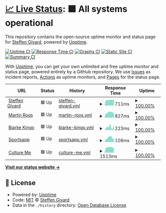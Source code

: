 # [📈 Live Status](https://status.steffengivard.dk): <!--live status--> **🟩 All systems operational**

This repository contains the open-source uptime monitor and status page for [Steffen Givard](steffengivard.dk), powered by [Upptime](https://github.com/upptime/upptime).

[![Uptime CI](https://github.com/SteffenGivard/uptime/workflows/Uptime%20CI/badge.svg)](https://github.com/SteffenGivard/uptime/actions?query=workflow%3A%22Uptime+CI%22)
[![Response Time CI](https://github.com/SteffenGivard/uptime/workflows/Response%20Time%20CI/badge.svg)](https://github.com/SteffenGivard/uptime/actions?query=workflow%3A%22Response+Time+CI%22)
[![Graphs CI](https://github.com/SteffenGivard/uptime/workflows/Graphs%20CI/badge.svg)](https://github.com/SteffenGivard/uptime/actions?query=workflow%3A%22Graphs+CI%22)
[![Static Site CI](https://github.com/SteffenGivard/uptime/workflows/Static%20Site%20CI/badge.svg)](https://github.com/SteffenGivard/uptime/actions?query=workflow%3A%22Static+Site+CI%22)
[![Summary CI](https://github.com/SteffenGivard/uptime/workflows/Summary%20CI/badge.svg)](https://github.com/SteffenGivard/uptime/actions?query=workflow%3A%22Summary+CI%22)

With [Upptime](https://upptime.js.org), you can get your own unlimited and free uptime monitor and status page, powered entirely by a GitHub repository. We use [Issues](https://github.com/SteffenGivard/uptime/issues) as incident reports, [Actions](https://github.com/SteffenGivard/uptime/actions) as uptime monitors, and [Pages](https://status.steffengivard.dk) for the status page.

<!--start: status pages-->
<!-- This summary is generated by Upptime (https://github.com/upptime/upptime) -->
<!-- Do not edit this manually, your changes will be overwritten -->
<!-- prettier-ignore -->
| URL | Status | History | Response Time | Uptime |
| --- | ------ | ------- | ------------- | ------ |
| <img alt="" src="https://icon.horse/icon/steffengivard.dk" height="13"> [Steffen Givard](https://steffengivard.dk) | 🟩 Up | [steffen-givard.yml](https://github.com/SteffenGivard/uptime/commits/HEAD/history/steffen-givard.yml) | <details><summary><img alt="Response time graph" src="./graphs/steffen-givard/response-time-week.png" height="20"> 711ms</summary><br><a href="https://SteffenGivard.github.io/uptime/history/steffen-givard"><img alt="Response time 759" src="https://img.shields.io/endpoint?url=https%3A%2F%2Fraw.githubusercontent.com%2FSteffenGivard%2Fuptime%2FHEAD%2Fapi%2Fsteffen-givard%2Fresponse-time.json"></a><br><a href="https://SteffenGivard.github.io/uptime/history/steffen-givard"><img alt="24-hour response time 743" src="https://img.shields.io/endpoint?url=https%3A%2F%2Fraw.githubusercontent.com%2FSteffenGivard%2Fuptime%2FHEAD%2Fapi%2Fsteffen-givard%2Fresponse-time-day.json"></a><br><a href="https://SteffenGivard.github.io/uptime/history/steffen-givard"><img alt="7-day response time 711" src="https://img.shields.io/endpoint?url=https%3A%2F%2Fraw.githubusercontent.com%2FSteffenGivard%2Fuptime%2FHEAD%2Fapi%2Fsteffen-givard%2Fresponse-time-week.json"></a><br><a href="https://SteffenGivard.github.io/uptime/history/steffen-givard"><img alt="30-day response time 702" src="https://img.shields.io/endpoint?url=https%3A%2F%2Fraw.githubusercontent.com%2FSteffenGivard%2Fuptime%2FHEAD%2Fapi%2Fsteffen-givard%2Fresponse-time-month.json"></a><br><a href="https://SteffenGivard.github.io/uptime/history/steffen-givard"><img alt="1-year response time 759" src="https://img.shields.io/endpoint?url=https%3A%2F%2Fraw.githubusercontent.com%2FSteffenGivard%2Fuptime%2FHEAD%2Fapi%2Fsteffen-givard%2Fresponse-time-year.json"></a></details> | <details><summary><a href="https://SteffenGivard.github.io/uptime/history/steffen-givard">100.00%</a></summary><a href="https://SteffenGivard.github.io/uptime/history/steffen-givard"><img alt="All-time uptime 99.98%" src="https://img.shields.io/endpoint?url=https%3A%2F%2Fraw.githubusercontent.com%2FSteffenGivard%2Fuptime%2FHEAD%2Fapi%2Fsteffen-givard%2Fuptime.json"></a><br><a href="https://SteffenGivard.github.io/uptime/history/steffen-givard"><img alt="24-hour uptime 100.00%" src="https://img.shields.io/endpoint?url=https%3A%2F%2Fraw.githubusercontent.com%2FSteffenGivard%2Fuptime%2FHEAD%2Fapi%2Fsteffen-givard%2Fuptime-day.json"></a><br><a href="https://SteffenGivard.github.io/uptime/history/steffen-givard"><img alt="7-day uptime 100.00%" src="https://img.shields.io/endpoint?url=https%3A%2F%2Fraw.githubusercontent.com%2FSteffenGivard%2Fuptime%2FHEAD%2Fapi%2Fsteffen-givard%2Fuptime-week.json"></a><br><a href="https://SteffenGivard.github.io/uptime/history/steffen-givard"><img alt="30-day uptime 100.00%" src="https://img.shields.io/endpoint?url=https%3A%2F%2Fraw.githubusercontent.com%2FSteffenGivard%2Fuptime%2FHEAD%2Fapi%2Fsteffen-givard%2Fuptime-month.json"></a><br><a href="https://SteffenGivard.github.io/uptime/history/steffen-givard"><img alt="1-year uptime 99.98%" src="https://img.shields.io/endpoint?url=https%3A%2F%2Fraw.githubusercontent.com%2FSteffenGivard%2Fuptime%2FHEAD%2Fapi%2Fsteffen-givard%2Fuptime-year.json"></a></details>
| <img alt="" src="https://icon.horse/icon/martinroos.dk" height="13"> [Martin Roos](https://martinroos.dk) | 🟩 Up | [martin-roos.yml](https://github.com/SteffenGivard/uptime/commits/HEAD/history/martin-roos.yml) | <details><summary><img alt="Response time graph" src="./graphs/martin-roos/response-time-week.png" height="20"> 827ms</summary><br><a href="https://SteffenGivard.github.io/uptime/history/martin-roos"><img alt="Response time 841" src="https://img.shields.io/endpoint?url=https%3A%2F%2Fraw.githubusercontent.com%2FSteffenGivard%2Fuptime%2FHEAD%2Fapi%2Fmartin-roos%2Fresponse-time.json"></a><br><a href="https://SteffenGivard.github.io/uptime/history/martin-roos"><img alt="24-hour response time 782" src="https://img.shields.io/endpoint?url=https%3A%2F%2Fraw.githubusercontent.com%2FSteffenGivard%2Fuptime%2FHEAD%2Fapi%2Fmartin-roos%2Fresponse-time-day.json"></a><br><a href="https://SteffenGivard.github.io/uptime/history/martin-roos"><img alt="7-day response time 827" src="https://img.shields.io/endpoint?url=https%3A%2F%2Fraw.githubusercontent.com%2FSteffenGivard%2Fuptime%2FHEAD%2Fapi%2Fmartin-roos%2Fresponse-time-week.json"></a><br><a href="https://SteffenGivard.github.io/uptime/history/martin-roos"><img alt="30-day response time 828" src="https://img.shields.io/endpoint?url=https%3A%2F%2Fraw.githubusercontent.com%2FSteffenGivard%2Fuptime%2FHEAD%2Fapi%2Fmartin-roos%2Fresponse-time-month.json"></a><br><a href="https://SteffenGivard.github.io/uptime/history/martin-roos"><img alt="1-year response time 841" src="https://img.shields.io/endpoint?url=https%3A%2F%2Fraw.githubusercontent.com%2FSteffenGivard%2Fuptime%2FHEAD%2Fapi%2Fmartin-roos%2Fresponse-time-year.json"></a></details> | <details><summary><a href="https://SteffenGivard.github.io/uptime/history/martin-roos">100.00%</a></summary><a href="https://SteffenGivard.github.io/uptime/history/martin-roos"><img alt="All-time uptime 99.98%" src="https://img.shields.io/endpoint?url=https%3A%2F%2Fraw.githubusercontent.com%2FSteffenGivard%2Fuptime%2FHEAD%2Fapi%2Fmartin-roos%2Fuptime.json"></a><br><a href="https://SteffenGivard.github.io/uptime/history/martin-roos"><img alt="24-hour uptime 100.00%" src="https://img.shields.io/endpoint?url=https%3A%2F%2Fraw.githubusercontent.com%2FSteffenGivard%2Fuptime%2FHEAD%2Fapi%2Fmartin-roos%2Fuptime-day.json"></a><br><a href="https://SteffenGivard.github.io/uptime/history/martin-roos"><img alt="7-day uptime 100.00%" src="https://img.shields.io/endpoint?url=https%3A%2F%2Fraw.githubusercontent.com%2FSteffenGivard%2Fuptime%2FHEAD%2Fapi%2Fmartin-roos%2Fuptime-week.json"></a><br><a href="https://SteffenGivard.github.io/uptime/history/martin-roos"><img alt="30-day uptime 100.00%" src="https://img.shields.io/endpoint?url=https%3A%2F%2Fraw.githubusercontent.com%2FSteffenGivard%2Fuptime%2FHEAD%2Fapi%2Fmartin-roos%2Fuptime-month.json"></a><br><a href="https://SteffenGivard.github.io/uptime/history/martin-roos"><img alt="1-year uptime 99.98%" src="https://img.shields.io/endpoint?url=https%3A%2F%2Fraw.githubusercontent.com%2FSteffenGivard%2Fuptime%2FHEAD%2Fapi%2Fmartin-roos%2Fuptime-year.json"></a></details>
| <img alt="" src="https://icon.horse/icon/bjarkekingo.dk" height="13"> [Bjarke Kingo](https://bjarkekingo.dk) | 🟩 Up | [bjarke-kingo.yml](https://github.com/SteffenGivard/uptime/commits/HEAD/history/bjarke-kingo.yml) | <details><summary><img alt="Response time graph" src="./graphs/bjarke-kingo/response-time-week.png" height="20"> 223ms</summary><br><a href="https://SteffenGivard.github.io/uptime/history/bjarke-kingo"><img alt="Response time 130" src="https://img.shields.io/endpoint?url=https%3A%2F%2Fraw.githubusercontent.com%2FSteffenGivard%2Fuptime%2FHEAD%2Fapi%2Fbjarke-kingo%2Fresponse-time.json"></a><br><a href="https://SteffenGivard.github.io/uptime/history/bjarke-kingo"><img alt="24-hour response time 384" src="https://img.shields.io/endpoint?url=https%3A%2F%2Fraw.githubusercontent.com%2FSteffenGivard%2Fuptime%2FHEAD%2Fapi%2Fbjarke-kingo%2Fresponse-time-day.json"></a><br><a href="https://SteffenGivard.github.io/uptime/history/bjarke-kingo"><img alt="7-day response time 223" src="https://img.shields.io/endpoint?url=https%3A%2F%2Fraw.githubusercontent.com%2FSteffenGivard%2Fuptime%2FHEAD%2Fapi%2Fbjarke-kingo%2Fresponse-time-week.json"></a><br><a href="https://SteffenGivard.github.io/uptime/history/bjarke-kingo"><img alt="30-day response time 140" src="https://img.shields.io/endpoint?url=https%3A%2F%2Fraw.githubusercontent.com%2FSteffenGivard%2Fuptime%2FHEAD%2Fapi%2Fbjarke-kingo%2Fresponse-time-month.json"></a><br><a href="https://SteffenGivard.github.io/uptime/history/bjarke-kingo"><img alt="1-year response time 130" src="https://img.shields.io/endpoint?url=https%3A%2F%2Fraw.githubusercontent.com%2FSteffenGivard%2Fuptime%2FHEAD%2Fapi%2Fbjarke-kingo%2Fresponse-time-year.json"></a></details> | <details><summary><a href="https://SteffenGivard.github.io/uptime/history/bjarke-kingo">100.00%</a></summary><a href="https://SteffenGivard.github.io/uptime/history/bjarke-kingo"><img alt="All-time uptime 99.99%" src="https://img.shields.io/endpoint?url=https%3A%2F%2Fraw.githubusercontent.com%2FSteffenGivard%2Fuptime%2FHEAD%2Fapi%2Fbjarke-kingo%2Fuptime.json"></a><br><a href="https://SteffenGivard.github.io/uptime/history/bjarke-kingo"><img alt="24-hour uptime 100.00%" src="https://img.shields.io/endpoint?url=https%3A%2F%2Fraw.githubusercontent.com%2FSteffenGivard%2Fuptime%2FHEAD%2Fapi%2Fbjarke-kingo%2Fuptime-day.json"></a><br><a href="https://SteffenGivard.github.io/uptime/history/bjarke-kingo"><img alt="7-day uptime 100.00%" src="https://img.shields.io/endpoint?url=https%3A%2F%2Fraw.githubusercontent.com%2FSteffenGivard%2Fuptime%2FHEAD%2Fapi%2Fbjarke-kingo%2Fuptime-week.json"></a><br><a href="https://SteffenGivard.github.io/uptime/history/bjarke-kingo"><img alt="30-day uptime 100.00%" src="https://img.shields.io/endpoint?url=https%3A%2F%2Fraw.githubusercontent.com%2FSteffenGivard%2Fuptime%2FHEAD%2Fapi%2Fbjarke-kingo%2Fuptime-month.json"></a><br><a href="https://SteffenGivard.github.io/uptime/history/bjarke-kingo"><img alt="1-year uptime 99.99%" src="https://img.shields.io/endpoint?url=https%3A%2F%2Fraw.githubusercontent.com%2FSteffenGivard%2Fuptime%2FHEAD%2Fapi%2Fbjarke-kingo%2Fuptime-year.json"></a></details>
| <img alt="" src="https://favicons.githubusercontent.com/null" height="13"> [Sportsapp](64.52.163.78) | 🟩 Up | [sportsapp.yml](https://github.com/SteffenGivard/uptime/commits/HEAD/history/sportsapp.yml) | <details><summary><img alt="Response time graph" src="./graphs/sportsapp/response-time-week.png" height="20"> 108ms</summary><br><a href="https://SteffenGivard.github.io/uptime/history/sportsapp"><img alt="Response time 97" src="https://img.shields.io/endpoint?url=https%3A%2F%2Fraw.githubusercontent.com%2FSteffenGivard%2Fuptime%2FHEAD%2Fapi%2Fsportsapp%2Fresponse-time.json"></a><br><a href="https://SteffenGivard.github.io/uptime/history/sportsapp"><img alt="24-hour response time 76" src="https://img.shields.io/endpoint?url=https%3A%2F%2Fraw.githubusercontent.com%2FSteffenGivard%2Fuptime%2FHEAD%2Fapi%2Fsportsapp%2Fresponse-time-day.json"></a><br><a href="https://SteffenGivard.github.io/uptime/history/sportsapp"><img alt="7-day response time 108" src="https://img.shields.io/endpoint?url=https%3A%2F%2Fraw.githubusercontent.com%2FSteffenGivard%2Fuptime%2FHEAD%2Fapi%2Fsportsapp%2Fresponse-time-week.json"></a><br><a href="https://SteffenGivard.github.io/uptime/history/sportsapp"><img alt="30-day response time 104" src="https://img.shields.io/endpoint?url=https%3A%2F%2Fraw.githubusercontent.com%2FSteffenGivard%2Fuptime%2FHEAD%2Fapi%2Fsportsapp%2Fresponse-time-month.json"></a><br><a href="https://SteffenGivard.github.io/uptime/history/sportsapp"><img alt="1-year response time 97" src="https://img.shields.io/endpoint?url=https%3A%2F%2Fraw.githubusercontent.com%2FSteffenGivard%2Fuptime%2FHEAD%2Fapi%2Fsportsapp%2Fresponse-time-year.json"></a></details> | <details><summary><a href="https://SteffenGivard.github.io/uptime/history/sportsapp">100.00%</a></summary><a href="https://SteffenGivard.github.io/uptime/history/sportsapp"><img alt="All-time uptime 99.97%" src="https://img.shields.io/endpoint?url=https%3A%2F%2Fraw.githubusercontent.com%2FSteffenGivard%2Fuptime%2FHEAD%2Fapi%2Fsportsapp%2Fuptime.json"></a><br><a href="https://SteffenGivard.github.io/uptime/history/sportsapp"><img alt="24-hour uptime 100.00%" src="https://img.shields.io/endpoint?url=https%3A%2F%2Fraw.githubusercontent.com%2FSteffenGivard%2Fuptime%2FHEAD%2Fapi%2Fsportsapp%2Fuptime-day.json"></a><br><a href="https://SteffenGivard.github.io/uptime/history/sportsapp"><img alt="7-day uptime 100.00%" src="https://img.shields.io/endpoint?url=https%3A%2F%2Fraw.githubusercontent.com%2FSteffenGivard%2Fuptime%2FHEAD%2Fapi%2Fsportsapp%2Fuptime-week.json"></a><br><a href="https://SteffenGivard.github.io/uptime/history/sportsapp"><img alt="30-day uptime 100.00%" src="https://img.shields.io/endpoint?url=https%3A%2F%2Fraw.githubusercontent.com%2FSteffenGivard%2Fuptime%2FHEAD%2Fapi%2Fsportsapp%2Fuptime-month.json"></a><br><a href="https://SteffenGivard.github.io/uptime/history/sportsapp"><img alt="1-year uptime 99.97%" src="https://img.shields.io/endpoint?url=https%3A%2F%2Fraw.githubusercontent.com%2FSteffenGivard%2Fuptime%2FHEAD%2Fapi%2Fsportsapp%2Fuptime-year.json"></a></details>
| <img alt="" src="https://icon.horse/icon/culture-me.dk" height="13"> [Culture Me](https://www.culture-me.dk) | 🟩 Up | [culture-me.yml](https://github.com/SteffenGivard/uptime/commits/HEAD/history/culture-me.yml) | <details><summary><img alt="Response time graph" src="./graphs/culture-me/response-time-week.png" height="20"> 1513ms</summary><br><a href="https://SteffenGivard.github.io/uptime/history/culture-me"><img alt="Response time 1601" src="https://img.shields.io/endpoint?url=https%3A%2F%2Fraw.githubusercontent.com%2FSteffenGivard%2Fuptime%2FHEAD%2Fapi%2Fculture-me%2Fresponse-time.json"></a><br><a href="https://SteffenGivard.github.io/uptime/history/culture-me"><img alt="24-hour response time 1466" src="https://img.shields.io/endpoint?url=https%3A%2F%2Fraw.githubusercontent.com%2FSteffenGivard%2Fuptime%2FHEAD%2Fapi%2Fculture-me%2Fresponse-time-day.json"></a><br><a href="https://SteffenGivard.github.io/uptime/history/culture-me"><img alt="7-day response time 1513" src="https://img.shields.io/endpoint?url=https%3A%2F%2Fraw.githubusercontent.com%2FSteffenGivard%2Fuptime%2FHEAD%2Fapi%2Fculture-me%2Fresponse-time-week.json"></a><br><a href="https://SteffenGivard.github.io/uptime/history/culture-me"><img alt="30-day response time 1625" src="https://img.shields.io/endpoint?url=https%3A%2F%2Fraw.githubusercontent.com%2FSteffenGivard%2Fuptime%2FHEAD%2Fapi%2Fculture-me%2Fresponse-time-month.json"></a><br><a href="https://SteffenGivard.github.io/uptime/history/culture-me"><img alt="1-year response time 1601" src="https://img.shields.io/endpoint?url=https%3A%2F%2Fraw.githubusercontent.com%2FSteffenGivard%2Fuptime%2FHEAD%2Fapi%2Fculture-me%2Fresponse-time-year.json"></a></details> | <details><summary><a href="https://SteffenGivard.github.io/uptime/history/culture-me">100.00%</a></summary><a href="https://SteffenGivard.github.io/uptime/history/culture-me"><img alt="All-time uptime 99.87%" src="https://img.shields.io/endpoint?url=https%3A%2F%2Fraw.githubusercontent.com%2FSteffenGivard%2Fuptime%2FHEAD%2Fapi%2Fculture-me%2Fuptime.json"></a><br><a href="https://SteffenGivard.github.io/uptime/history/culture-me"><img alt="24-hour uptime 100.00%" src="https://img.shields.io/endpoint?url=https%3A%2F%2Fraw.githubusercontent.com%2FSteffenGivard%2Fuptime%2FHEAD%2Fapi%2Fculture-me%2Fuptime-day.json"></a><br><a href="https://SteffenGivard.github.io/uptime/history/culture-me"><img alt="7-day uptime 100.00%" src="https://img.shields.io/endpoint?url=https%3A%2F%2Fraw.githubusercontent.com%2FSteffenGivard%2Fuptime%2FHEAD%2Fapi%2Fculture-me%2Fuptime-week.json"></a><br><a href="https://SteffenGivard.github.io/uptime/history/culture-me"><img alt="30-day uptime 100.00%" src="https://img.shields.io/endpoint?url=https%3A%2F%2Fraw.githubusercontent.com%2FSteffenGivard%2Fuptime%2FHEAD%2Fapi%2Fculture-me%2Fuptime-month.json"></a><br><a href="https://SteffenGivard.github.io/uptime/history/culture-me"><img alt="1-year uptime 99.87%" src="https://img.shields.io/endpoint?url=https%3A%2F%2Fraw.githubusercontent.com%2FSteffenGivard%2Fuptime%2FHEAD%2Fapi%2Fculture-me%2Fuptime-year.json"></a></details>

<!--end: status pages-->

[**Visit our status website →**](https://status.steffengivard.dk)

## 📄 License

- Powered by: [Upptime](https://github.com/upptime/upptime)
- Code: [MIT](./LICENSE) © [Steffen Givard](steffengivard.dk)
- Data in the `./history` directory: [Open Database License](https://opendatacommons.org/licenses/odbl/1-0/)
